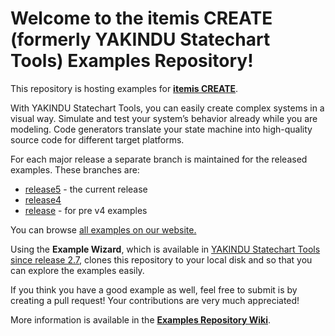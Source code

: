 # Welcome to the itemis CREATE (formerly YAKINDU Statechart Tools) Examples Repository!

This repository is hosting examples for [**itemis CREATE**](https://www.itemis.com/en/products/itemis-create/).

With YAKINDU Statechart Tools, you can easily create complex systems in a visual way. Simulate and test your system’s behavior already while you are modeling. Code generators translate your state machine into high-quality source code for different target platforms.

For each major release a separate branch is maintained for the released examples. These branches are:

- [release5](https://github.com/itemisCREATE/examples/tree/release5?tab=readme-ov-file) - the current release
- [release4](https://github.com/itemisCREATE/examples/tree/release3)
- [release](https://github.com/itemisCREATE/examples/tree/release3) - for pre v4 examples 

You can browse [all examples on our website.](https://www.itemis.com/en/yakindu/statechart-tools/documentation/examples/)

Using the **Example Wizard**, which is available in [YAKINDU Statechart Tools since release 2.7](https://www.itemis.com/en/yakindu/statechart-tools/), clones this repository to your local disk and so that you can explore the examples easily.

If you think you have a good example as well, feel free to submit is by creating a pull request! Your contributions are very much appreciated!

More information is available in the **[Examples Repository Wiki](https://github.com/itemisCREATE/examples/wiki)**.
